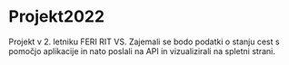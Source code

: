 # Projekt2022
Projekt v 2. letniku FERI RIT VS.  Zajemali se bodo podatki o stanju cest s pomočjo aplikacije in nato poslali na API in vizualizirali na spletni strani.
